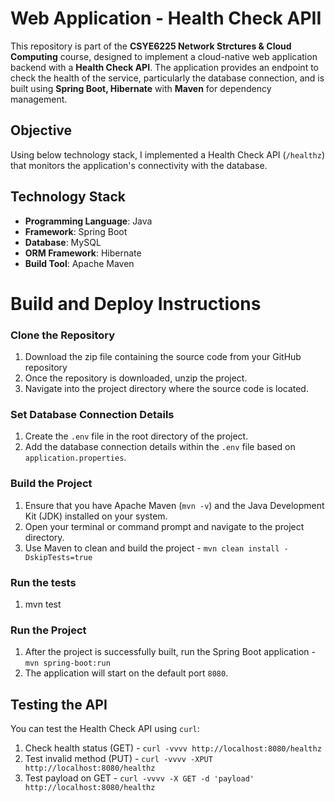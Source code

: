 # Web Application - Health Check APII

This repository is part of the **CSYE6225 Network Strctures & Cloud Computing** course, designed to implement a cloud-native web application backend with a **Health Check API**. The application provides an endpoint to check the health of the service, particularly the database connection, and is built using **Spring Boot, Hibernate** with **Maven** for dependency management.

## Objective
Using below technology stack, I implemented a Health Check API (`/healthz`) that monitors the application's connectivity with the database.

## Technology Stack
- **Programming Language**: Java
- **Framework**: Spring Boot
- **Database**: MySQL
- **ORM Framework**: Hibernate
- **Build Tool**: Apache Maven 

# Build and Deploy Instructions

### Clone the Repository
1. Download the zip file containing the source code from your GitHub repository
2. Once the repository is downloaded, unzip the project.
3. Navigate into the project directory where the source code is located.

### Set Database Connection Details
1. Create the `.env` file in the root directory of the project.
2. Add the database connection details within the `.env` file based on `application.properties`.

### Build the Project
1. Ensure that you have Apache Maven (`mvn -v`) and the Java Development Kit (JDK) installed on your system.
2. Open your terminal or command prompt and navigate to the project directory.
3. Use Maven to clean and build the project - `mvn clean install -DskipTests=true`

### Run the tests
1. mvn test

### Run the Project
1. After the project is successfully built, run the Spring Boot application - `mvn spring-boot:run`
2. The application will start on the default port `8080`.


## Testing the API

You can test the Health Check API using `curl`:

1. Check health status (GET) - `curl -vvvv http://localhost:8080/healthz`
2. Test invalid method (PUT) - `curl -vvvv -XPUT http://localhost:8080/healthz`
3. Test payload on GET - `curl -vvvv -X GET -d 'payload' http://localhost:8080/healthz`


